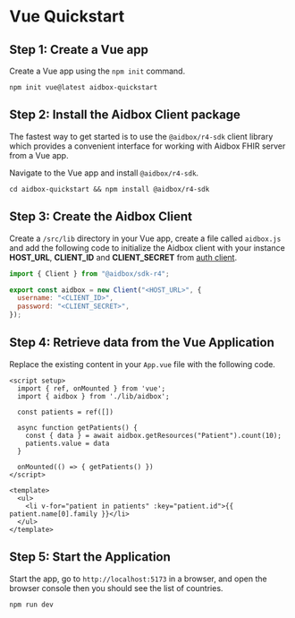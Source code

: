 # Vue Quickstart

## Step 1: Create a Vue app
Create a Vue app using the `npm init` command.

```shell
npm init vue@latest aidbox-quickstart
```

## Step 2: Install the Aidbox Client package
The fastest way to get started is to use the `@aidbox/r4-sdk` client library which provides a convenient interface
for working with Aidbox FHIR server from a Vue app.

Navigate to the Vue app and install `@aidbox/r4-sdk`.

```shell
cd aidbox-quickstart && npm install @aidbox/r4-sdk
```

## Step 3: Create the Aidbox Client
Create a `/src/lib` directory in your Vue app, create a file called `aidbox.js` and add the following code to initialize
the Aidbox client with your instance **HOST_URL**, **CLIENT_ID** and **CLIENT_SECRET** from [auth client]('https://docs.aidbox.app/modules-1/security-and-access-control/auth/basic-auth#register-client').

```javascript
import { Client } from "@aidbox/sdk-r4";

export const aidbox = new Client("<HOST_URL>", {
  username: "<CLIENT_ID>",
  password: "<CLIENT_SECRET>",
});
```

## Step 4: Retrieve data from the Vue Application
Replace the existing content in your `App.vue` file with the following code.

```vue
<script setup>
  import { ref, onMounted } from 'vue';
  import { aidbox } from './lib/aidbox';

  const patients = ref([])

  async function getPatients() {
    const { data } = await aidbox.getResources("Patient").count(10);
    patients.value = data
  }

  onMounted(() => { getPatients() })
</script>

<template>
  <ul>
    <li v-for="patient in patients" :key="patient.id">{{ patient.name[0].family }}</li>
  </ul>
</template>
```

## Step 5: Start the Application
Start the app, go to `http://localhost:5173` in a browser, and open the browser console
then you should see the list of countries.

```shell
npm run dev
```